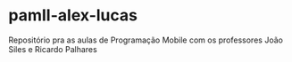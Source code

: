 # pamII-alex-lucas
Repositório pra as aulas de Programação Mobile com os professores João Siles e Ricardo Palhares

